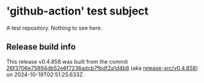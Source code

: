 # 'github-action' test subject

A test repository. Nothing to see here.


## Release build info

This release v0.4.858 was built from the commit [26f3706e75894db52e6f7236adcb7fbdf2a1d4b8](https://github.com/kattecon/gh-release-test-ga/tree/26f3706e75894db52e6f7236adcb7fbdf2a1d4b8) (aka [release-src/v0.4.858](https://github.com/kattecon/gh-release-test-ga/tree/release-src/v0.4.858)) on 2024-10-19T02:51:25.633Z.
        